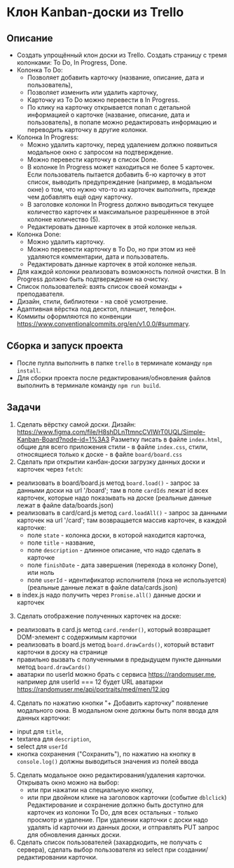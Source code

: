 # Клон Kanban-доски из Trello

## Описание

- Создать упрощённый клон доски из Trello. Создать страницу с тремя колонками: To Do, In Progress, Done.
- Колонка To Do:
  - Позволяет добавить карточку (название, описание, дата и пользователь),
  - Позволяет изменить или удалить карточку,
  - Карточку из To Do можно перевести в In Progress.
  - По клику на карточку открывается попап с детальной информацией о карточке (название, описание, дата и пользователь),
    в попапе можно редактировать информацию и переводить карточку в другие колонки.
- Колонка In Progress:
  - Можно удалить карточку, перед удалением должно появиться модальное окно с запросом на подтверждение.
  - Можно перевести карточку в список Done.
  - В колонке In Progress может находиться не более 5 карточек. Если пользователь пытается добавить 6-ю карточку в этот
   список, выводить предупреждение (например, в модальном окне) о том, что нужно что-то из карточек выполнить, прежде
   чем добавлять ещё одну карточку.
  - В заголовке колонки In Progress должно выводиться текущее количество карточек и максимальное разрешённное в этой колонке количество (5).
  - Редактировать данные карточек в этой колонке нельзя.
- Колонка Done:
  - Можно удалить карточку.
  - Можно перевести карточку в To Do, но при этом из неё удаляются комментарии, дата и пользователь.
  - Редактировать данные карточек в этой колонке нельзя.
- Для каждой колонки реализовать возможность полной очистки. В In Progress должно быть подтверждение на очистку.
- Список пользователей: взять список своей команды + преподавателя.
- Дизайн, стили, библиотеки - на своё усмотрение.
- Адаптивная вёрстка под десктоп, планшет, телефон.
- Коммиты оформляются по конвенции https://www.conventionalcommits.org/en/v1.0.0/#summary.

## Сборка и запуск проекта

- После пулла выполнить в папке `trello` в терминале команду `npm install`.
- Для сборки проекта после редактирования/обновления файлов выполнить в терминале команду `npm run build`.

## Задачи

1. Сделать вёрстку самой доски.
  Дизайн: https://www.figma.com/file/H8shDLnTtmncCVIWrT0UQL/Simple-Kanban-Board?node-id=1%3A3
  Разметку писать в файле `index.html`, общие для всего приложения стили - в файле `index.css`,
  стили, относящиеся только к доске - в файле `board/board.css`
2. Сделать при открытии канбан-доски загрузку данных доски и карточек через `fetch`:
  - реализовать в board/board.js метод `board.load()` - запрос за данными доски на url '/board';
    там в поле `cardIds` лежат id всех карточек,
    которые надо показывать на доске
    (реальные данные лежат в файле data/boards.json)
  - реализовать в card/card.js метод `card.loadAll()` - запрос за данными карточек на url '/card';
    там возвращается массив карточек, в каждой карточке:
    - поле `state` - колонка доски, в которой находится карточка,
    - поле `title` - название,
    - поле `description` - длинное описание, что надо сделать в карточке
    - поле `finishDate` - дата завершения (перехода в колонку Done), или ноль
    - поле `userId` - идентификатор исполнителя (пока не используется)
    (реальные данные лежат в файле data/cards.json)
  - в index.js надо получить через `Promise.all()` данные доски и карточек
3. Сделать отображение полученных карточек на доске:
  - реализовать в card.js метод `card.render()`, который возвращает DOM-элемент с содержимым карточки
  - реализовать в board.js метод `board.drawCards()`, который вставит карточки в доску на странице
  - правильно вызвать с полученными в предыдущем пункте данными метод `board.drawCards()`
  - аватарки по userId можно брать с сервиса https://randomuser.me,
    например для userId === 12 будет URL аватарки https://randomuser.me/api/portraits/med/men/12.jpg
4. Сделать по нажатию кнопки "+ Добавить карточку" появление модального окна. В модальном окне должны быть
  поля ввода для данных карточки:
  - input для `title`,
  - textarea для `description`,
  - select для `userId`
  - кнопка сохранения ("Сохранить"), по нажатию на кнопку в `console.log()`
    должны выводиться значения из полей ввода
5. Сделать модальное окно редактирования/удаления карточки. Открывать окно можно на выбор:
   - или при нажатии на специальную кнопку,
   - или при двойном клике на заголовок карточки (событие `dblclick`)
   Редактирование и сохранение должно быть доступно для карточек из колонки To Do,
   для всех остальных - только просмотр и удаление.
   При удалении карточки с доски надо удалять id карточки из данных доски, и отправлять PUT
   запрос для обновления данных доски.
6. Сделать список пользователей (захардкодить, не получать с сервера),
  сделать выбор пользователя из select при создании/редактировании карточки.
